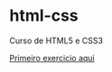# html-css
 Curso de HTML5 e CSS3


<a href="https://gabhsilva.github.io/html-css/exercicios/ex001/">Primeiro exercicio aqui